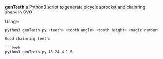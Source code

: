 **genTeeth** a Python3 script to generate bicycle sprocket and chainring shape in SVG  

Usage:

```bash
python3 genTeeth.py <teeth> <tooth angle> <tooth height> <magic number>

Good chainring teeth:

```bash
python3 genTeeth.py 45 24 4 1.5

